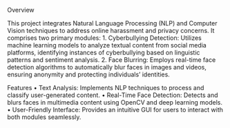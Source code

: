 Overview

This project integrates Natural Language Processing (NLP) and Computer Vision techniques to address online harassment and privacy concerns. It comprises two primary modules:
	1.	Cyberbullying Detection: Utilizes machine learning models to analyze textual content from social media platforms, identifying instances of cyberbullying based on linguistic patterns and sentiment analysis.
	2.	Face Blurring: Employs real-time face detection algorithms to automatically blur faces in images and videos, ensuring anonymity and protecting individuals’ identities.

Features
	•	Text Analysis: Implements NLP techniques to process and classify user-generated content.
	•	Real-Time Face Detection: Detects and blurs faces in multimedia content using OpenCV and deep learning models.
	•	User-Friendly Interface: Provides an intuitive GUI for users to interact with both modules seamlessly.
